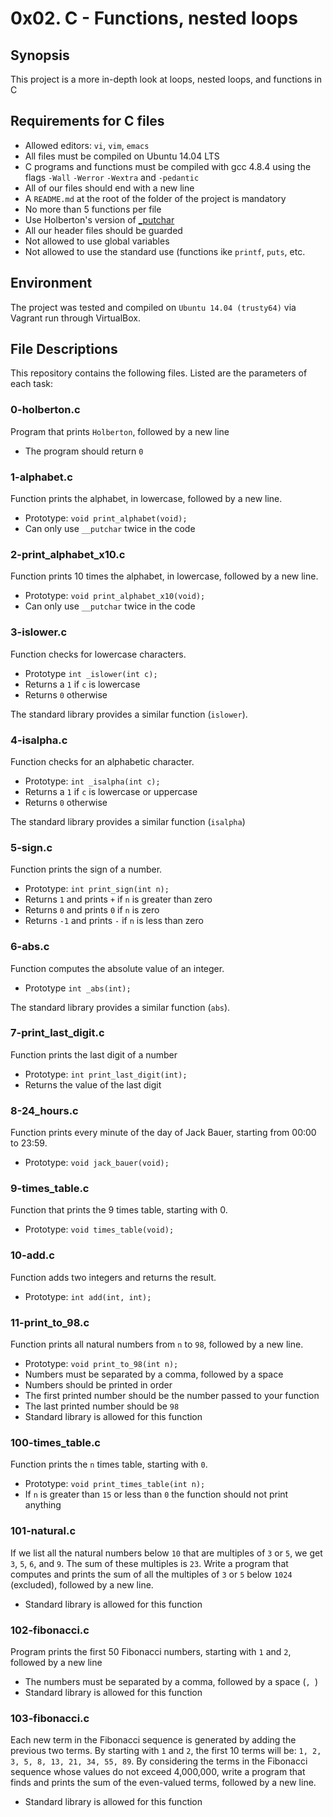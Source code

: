 # 0x02. C - Functions, nested loops

## Synopsis
This project is a more in-depth look at loops, nested loops, and functions in C

## Requirements for C files
* Allowed editors: `vi`, `vim`, `emacs`
* All files must be compiled on Ubuntu 14.04 LTS
* C programs and functions must be compiled with gcc 4.8.4 using the flags `-Wall` `-Werror` `-Wextra` and `-pedantic`
* All of our files should end with a new line
* A `README.md` at the root of the folder of the project is mandatory
* No more than 5 functions per file
* Use Holberton's version of [_putchar](https://github.com/holbertonschool/_putchar.c/blob/master/_putchar.c)
* All our header files should be guarded
* Not allowed to use global variables
* Not allowed to use the standard use (functions ike `printf`, `puts`, etc.

## Environment
The project was tested and compiled on `Ubuntu 14.04 (trusty64)` via Vagrant run through VirtualBox.

## File Descriptions
This repository contains the following files. Listed are the parameters of each task:

### 0-holberton.c

Program that prints `Holberton`, followed by a new line

* The program should return `0`

### 1-alphabet.c

Function prints the alphabet, in lowercase, followed by a new line.

* Prototype: `void print_alphabet(void);`
* Can only use `__putchar` twice in the code

### 2-print_alphabet_x10.c

Function prints 10 times the alphabet, in lowercase, followed by a new line.

* Prototype: `void print_alphabet_x10(void);`
* Can only use `__putchar` twice in the code

### 3-islower.c

Function checks for lowercase characters.

* Prototype `int _islower(int c);`
* Returns a `1` if `c` is lowercase
* Returns `0` otherwise

The standard library provides a similar function (`islower`).

### 4-isalpha.c

Function checks for an alphabetic character.

* Prototype: `int _isalpha(int c);`
* Returns a `1` if `c` is lowercase or uppercase
* Returns `0` otherwise

The standard library provides a similar function (`isalpha`)

### 5-sign.c

Function prints the sign of a number.

* Prototype: `int print_sign(int n);`
* Returns `1` and prints `+` if `n` is greater than zero
* Returns `0` and prints `0` if `n` is zero
* Returns `-1` and prints `-` if `n` is less than zero

### 6-abs.c

Function computes the absolute value of an integer.

* Prototype `int _abs(int);`

The standard library provides a similar function (`abs`).

### 7-print_last_digit.c

Function prints the last digit of a number

* Prototype: `int print_last_digit(int);`
* Returns the value of the last digit

### 8-24_hours.c

Function prints every minute of the day of Jack Bauer, starting from 00:00 to 23:59.

* Prototype: `void jack_bauer(void);`

### 9-times_table.c

Function that prints the 9 times table, starting with 0.

* Prototype: `void times_table(void);`

### 10-add.c

Function adds two integers and returns the result.

* Prototype: `int add(int, int);`

### 11-print_to_98.c

Function prints all natural numbers from `n` to `98`, followed by a new line.

* Prototype: `void print_to_98(int n);`
* Numbers must be separated by a comma, followed by a space
* Numbers should be printed in order
* The first printed number should be the number passed to your function
* The last printed number should be `98`
* Standard library is allowed for this function

### 100-times_table.c

Function prints the `n` times table, starting with `0`.

* Prototype: `void print_times_table(int n);`
* If `n` is greater than `15` or less than `0` the function should not print anything

### 101-natural.c

If we list all the natural numbers below `10` that are multiples of `3` or `5`, we get `3`, `5`, `6`, and `9`. The sum of these multiples is `23`. Write a program that computes and prints the sum of all the multiples of `3` or `5` below `1024` (excluded), followed by a new line.

* Standard library is allowed for this function

### 102-fibonacci.c

Program prints the first 50 Fibonacci numbers, starting with `1` and `2`, followed by a new line

* The numbers must be separated by a comma, followed by a space (`, `)
* Standard library is allowed for this function

### 103-fibonacci.c

Each new term in the Fibonacci sequence is generated by adding the previous two terms. By starting with `1` and `2`, the first 10 terms will be: `1, 2, 3, 5, 8, 13, 21, 34, 55, 89`. By considering the terms in the Fibonacci sequence whose values do not exceed 4,000,000, write a program that finds and prints the sum of the even-valued terms, followed by a new line.

* Standard library is allowed for this function